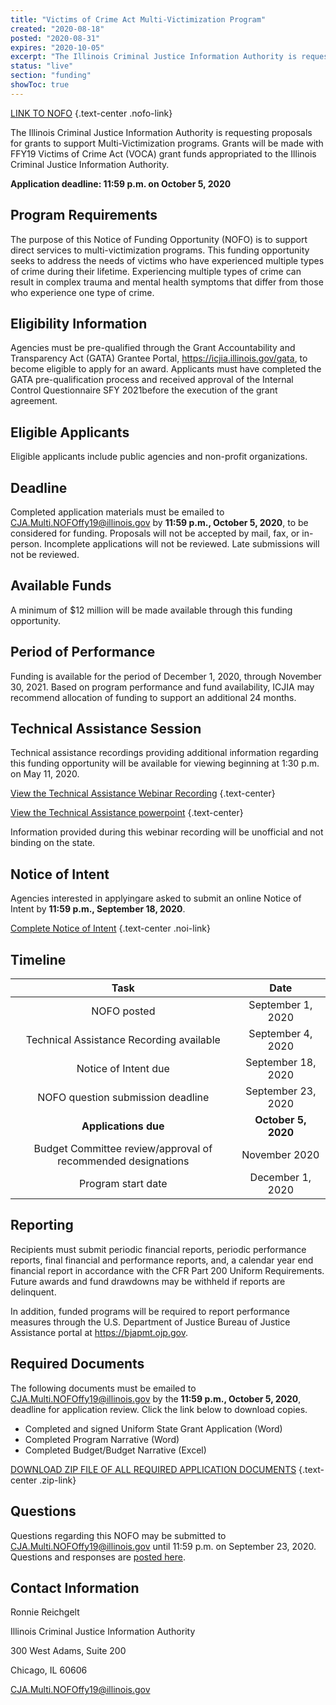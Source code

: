 ```yaml
---
title: "Victims of Crime Act Multi-Victimization Program"
created: "2020-08-18"
posted: "2020-08-31"
expires: "2020-10-05"
excerpt: "The Illinois Criminal Justice Information Authority is requesting proposals for grants to support Multi Victimization programs. Grants will be made with FFY19 Victims of Crime Act (VOCA) grant funds appropriated to the Illinois Criminal Justice Information Authority."
status: "live"
section: "funding"
showToc: true
---
```


[LINK TO NOFO](MultipleVictimizationNOFO.pdf) {.text-center .nofo-link}

The Illinois Criminal Justice Information Authority is requesting proposals for grants to support Multi-Victimization programs. Grants will be made with FFY19 Victims of Crime Act (VOCA) grant funds appropriated to the Illinois Criminal Justice Information Authority. 

**Application deadline:  11:59 p.m. on October 5, 2020**

## Program Requirements

The purpose of this Notice of Funding Opportunity (NOFO) is to support direct services to multi-victimization programs. This funding opportunity seeks to address the needs of victims who have experienced multiple types of crime during their lifetime. Experiencing multiple types of crime can result in complex trauma and mental health symptoms that differ from those who experience one type of crime.

## Eligibility Information

Agencies must be pre-qualified through the Grant Accountability and Transparency Act (GATA) Grantee Portal, https://icjia.illinois.gov/gata, to become eligible to apply for an award.  Applicants must have completed the GATA pre-qualification process and received approval of the Internal Control Questionnaire SFY 2021before the execution of the grant agreement. 

## Eligible Applicants
Eligible applicants include public agencies and non-profit organizations.

## Deadline

Completed application materials must be emailed to CJA.Multi.NOFOffy19@illinois.gov by **11:59 p.m., October 5, 2020**, to be considered for funding. Proposals will not be accepted by mail, fax, or in-person. Incomplete applications will not be reviewed. Late submissions will not be reviewed.

## Available Funds

A minimum of $12 million will be made available through this funding opportunity.  

## Period of Performance

Funding is available for the period of December 1, 2020, through November 30, 2021. Based on program performance and fund availability, ICJIA may recommend allocation of funding to support an additional 24 months.  

## Technical Assistance Session

Technical assistance recordings providing additional information regarding this funding opportunity will be available for viewing beginning at 1:30 p.m. on May 11, 2020.

[View the Technical Assistance Webinar Recording](https://youtu.be/seHRXSt-rCg) {.text-center}

[View the Technical Assistance powerpoint](MultiVictimizationNOFOSeptember2020.pdf) {.text-center}

Information provided during this webinar recording will be unofficial and not binding on the state.

## Notice of Intent

Agencies interested in applyingare asked to submit an online Notice of Intent by **11:59 p.m., September 18, 2020**.

[Complete Notice of Intent](https://icjia.az1.qualtrics.com/jfe/form/SV_5BGGflmRFSd3goJ) {.text-center .noi-link}

## Timeline

|                           **Task**                        |      **Date**      |
| :-------------------------------------------------------: | :----------------: |
|                         NOFO posted                       |   September 1, 2020|
|             Technical Assistance Recording available      |   September 4, 2020|
|                      Notice of Intent due                 |  September 18, 2020|
|                 NOFO question submission deadline   		  |  September 23, 2020|
|                     **Applications due**                  | **October 5, 2020**|
|Budget Committee review/approval of recommended designations|   November 2020   | 
|                      Program start date                   |   December 1, 2020 |         

## Reporting

Recipients must submit periodic financial reports, periodic performance reports, final financial and performance reports, and, a calendar year end financial report in accordance with the CFR Part 200 Uniform Requirements. Future awards and fund drawdowns may be withheld if reports are delinquent.

In addition, funded programs will be required to report performance measures through the U.S. Department of Justice Bureau of Justice Assistance portal at https://bjapmt.ojp.gov.

## Required Documents

The following documents must be emailed to CJA.Multi.NOFOffy19@illinois.gov by the **11:59 p.m., October 5, 2020**, deadline for application review. Click the link below to download copies.

- Completed and signed Uniform State Grant Application (Word)
- Completed Program Narrative (Word)
- Completed Budget/Budget Narrative (Excel)

[DOWNLOAD ZIP FILE OF ALL REQUIRED APPLICATION DOCUMENTS](FFY19MultiVictimization.zip) {.text-center .zip-link}

## Questions

Questions regarding this NOFO may be submitted to CJA.Multi.NOFOffy19@illinois.gov until 11:59 p.m. on September 23, 2020.  Questions and responses are [posted here](VOCA.Multi.Victim.FAQs.docx).

## Contact Information

Ronnie Reichgelt

Illinois Criminal Justice Information Authority

300 West Adams, Suite 200

Chicago, IL 60606

CJA.Multi.NOFOffy19@illinois.gov 







